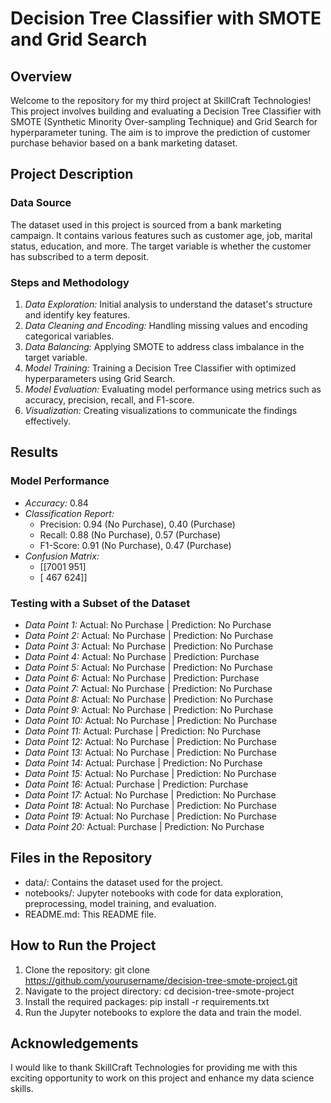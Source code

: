 # Decision Tree Classifier with SMOTE and Grid Search
## Overview
Welcome to the repository for my third project at SkillCraft Technologies! This project involves building and evaluating a Decision Tree Classifier with SMOTE (Synthetic Minority Over-sampling Technique) and Grid Search for hyperparameter tuning. The aim is to improve the prediction of customer purchase behavior based on a bank marketing dataset.
## Project Description
### Data Source
The dataset used in this project is sourced from a bank marketing campaign. It contains various features such as customer age, job, marital status, education, and more. The target variable is whether the customer has subscribed to a term deposit.
### Steps and Methodology
1. *Data Exploration:* Initial analysis to understand the dataset's structure and identify key features.
2. *Data Cleaning and Encoding:* Handling missing values and encoding categorical variables.
3. *Data Balancing:* Applying SMOTE to address class imbalance in the target variable.
4. *Model Training:* Training a Decision Tree Classifier with optimized hyperparameters using Grid Search.
5. *Model Evaluation:* Evaluating model performance using metrics such as accuracy, precision, recall, and F1-score.
6. *Visualization:* Creating visualizations to communicate the findings effectively.
## Results
### Model Performance
- *Accuracy:* 0.84
- *Classification Report:* 
  - Precision: 0.94 (No Purchase), 0.40 (Purchase)
  - Recall: 0.88 (No Purchase), 0.57 (Purchase)
  - F1-Score: 0.91 (No Purchase), 0.47 (Purchase)
- *Confusion Matrix:* 
  - [[7001  951]
  - [ 467  624]]
### Testing with a Subset of the Dataset
- *Data Point 1:* Actual: No Purchase | Prediction: No Purchase
- *Data Point 2:* Actual: No Purchase | Prediction: No Purchase
- *Data Point 3:* Actual: No Purchase | Prediction: No Purchase
- *Data Point 4:* Actual: No Purchase | Prediction: Purchase
- *Data Point 5:* Actual: No Purchase | Prediction: No Purchase
- *Data Point 6:* Actual: No Purchase | Prediction: Purchase
- *Data Point 7:* Actual: No Purchase | Prediction: No Purchase
- *Data Point 8:* Actual: No Purchase | Prediction: No Purchase
- *Data Point 9:* Actual: No Purchase | Prediction: No Purchase
- *Data Point 10:* Actual: No Purchase | Prediction: No Purchase
- *Data Point 11:* Actual: Purchase | Prediction: No Purchase
- *Data Point 12:* Actual: No Purchase | Prediction: No Purchase
- *Data Point 13:* Actual: No Purchase | Prediction: No Purchase
- *Data Point 14:* Actual: Purchase | Prediction: No Purchase
- *Data Point 15:* Actual: No Purchase | Prediction: No Purchase
- *Data Point 16:* Actual: Purchase | Prediction: Purchase
- *Data Point 17:* Actual: No Purchase | Prediction: No Purchase
- *Data Point 18:* Actual: No Purchase | Prediction: No Purchase
- *Data Point 19:* Actual: No Purchase | Prediction: No Purchase
- *Data Point 20:* Actual: Purchase | Prediction: No Purchase
## Files in the Repository
- data/: Contains the dataset used for the project.
- notebooks/: Jupyter notebooks with code for data exploration, preprocessing, model training, and evaluation.
- README.md: This README file.
## How to Run the Project
1. Clone the repository:
git clone https://github.com/yourusername/decision-tree-smote-project.git
2. Navigate to the project directory:
 cd decision-tree-smote-project
3. Install the required packages:
   pip install -r requirements.txt
4. Run the Jupyter notebooks to explore the data and train the model.
## Acknowledgements
I would like to thank SkillCraft Technologies for providing me with this exciting opportunity to work on this project and enhance my data science skills.
